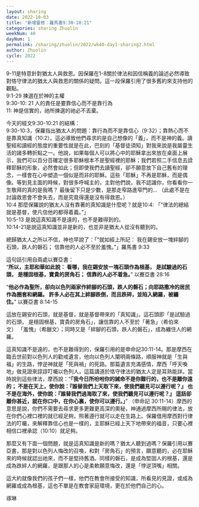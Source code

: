 ```yaml
---
layout: sharing
date: 2022-10-03
title: "新增靈修：羅馬書9:30-10:21"
categories: sharing Zhuolin
weekNum: 40
dayNum: 1
permalink: /sharing/zhuolin/2022/wk40-day1-sharing2.html
author: Zhuolin
cycle: 2022
---  
```


9-11是特意針對猶太人與救恩。因保羅在1-8關於律法和因信稱義的論述必然導致對恪守律法的猶太人與救恩的關係的疑問。這一段保羅引用了很多舊約來支持他的觀點。  
9:1-29 揀選在於神的主權  
9:30-10: 21 人的責任是要靠信心而不是靠行為  
11: 神是信實的，祂所揀選的祂必不丟棄。

今天的經文9:30-10:21 的結構：  
9:30-10:3，保羅指出猶太人的問題：靠行為而不是靠信心（9:32）；靠熱心而不是靠真知識（10:2）。這必導致他們尋求的是自己想像的「義」，而不是神的義。讀聖經和讀經的態度的重要性就是在此，巴刻的「基督徒須知」對我來說是我屬靈生活的諸多轉折點之一。他說，如果每個人可以將心中的耶穌拿出來放在桌面上展示，我們可以百分百確定很多耶穌根本不是聖經裡的耶穌；我們若照二手信息去詮釋耶穌的形象，必然會如此；但即使我們去讀聖經，卻不願意放下自己舊有的理念，一樣會在心中塑造一個似是而非的耶穌。這些「耶穌」不再是耶穌，而是偶像。等到見主面的時候，對很多呼喊主的，主對他們說，我不認識你，你看看你一生敬拜的真的是我嗎？ 最後留下只是少數，是那走窄路進窄門的… （此處不是在討論救恩會不會失去，而是究竟得還是沒有得救恩。）  
10:4 那麼保羅說的猶太人沒有靠著的真知識是什麼呢？就是10:4: 「“律法的總結就是基督，使凡信他的都得着義。”」  
10:5-13 是說這真知識不是遠的，也不是難得到的。  
10:14-21是說這真知識並非是新的，也並非是猶太人從沒有聽到的。

總歸猶太人之所以不信，神也早說了：「“就如經上所記： 我在錫安放一塊絆腳的石頭，跌人的磐石； 信靠他的人必不至於羞愧。”」羅馬書‬ ‭9:33

這句話引用自兩處以賽亞書：‬  
“**所以，主耶和華如此說： 看哪，我在錫安放一塊石頭作為根基， 是試驗過的石頭， 是穩固根基，寶貴的房角石； 信靠的人必不着急。**” 以賽亞書‬ ‭28:16‬

“**他必作為聖所，卻向以色列兩家作絆腳的石頭，跌人的磐石；向耶路撒冷的居民作為圈套和網羅。 許多人必在其上絆腳跌倒，而且跌碎，並陷入網羅，被纏住。**” 以賽亞書‬ ‭8:14-15‬

這放在錫安的石頭，就是基督，就是基督帶來的「真知識」。這石頭即「是試驗過的石頭， 是穩固根基，寶貴的房角石」，讓信靠的人不至於「著急」（希伯來文） 「羞愧」（希臘文）；同時又是「絆腳的石頭，跌人的磐石」，成為纏住人的網羅。

這真知識不是遠的，也不是難得到的，保羅引用的是申命記30:11-14。那是摩西在臨去世前對以色列人的勸戒遺言，他向以色列人闡明兩條路，順服神就是「生與福」的生路，悖逆神就是「死與禍」的死路。那篇遺言充滿感情，摩西「呼天喚地」做見證來諄諄叮囑以色列人，這篇講道於恪守律法的猶太人定是耳熟能詳。當時說到這些律法，摩西說：“**「我今日所吩咐你的誡命不是你難行的，也不是離你遠的； 不是在天上，使你說：『誰替我們上天取下來，使我們聽見可以遵行呢？』 也不是在海外，使你說：『誰替我們過海取了來，使我們聽見可以遵行呢？』 這話卻離你甚近，就在你口中，在你心裏，使你可以遵行。」**” （申命記‬ ‭30:11-14‬）摩西的意思是說，你們不需要去尋求更多更難更高深的奧秘，神通過摩西所賜的律法，放在你們心裡口裡的就已經足夠，照著遵行就可以走在生路上。保羅借用摩西對行律法的叮囑，來解釋靠信心也是一樣的，主耶穌已經上天下地帶來的福音，只要心裡相信口裡承認（10:10）就足夠。

那麼又有下面一個問題，就是這真知識是新的嗎？猶太人聽到過嗎？保羅引用以賽亞書，那是對以色列人悔改的召喚，和對「房角石」的預言，願意聽的，必在耶穌來的時候就認出祂來，而不是堅持舊酒。同樣的磐石，是成為堅固人的根基，還是成為跌絆人的網羅，是跟那人的心是柔軟願意悔改，還是「悖逆頂嘴」相關。

這大約就像我們的孩子們一樣，他們在教會所接受的知識，所看見的見證，或成為網羅或成為根基，這也不單是在教會家庭環境，更在於他們自己的心。


琢琳
